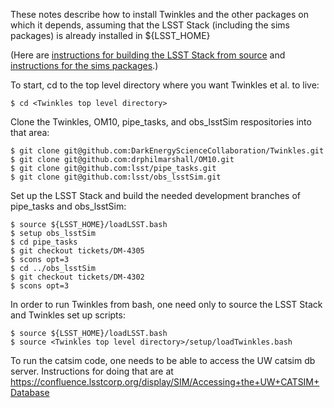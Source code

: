 These notes describe how to install Twinkles and the other packages on
which it depends, assuming that the LSST Stack (including the sims
packages) is already installed in ${LSST_HOME} 

(Here are [instructions for building the LSST Stack from
source](https://confluence.lsstcorp.org/display/LSWUG/Building+the+LSST+Stack+from+Source)
and [instructions for the sims
packages](https://confluence.lsstcorp.org/display/SIM/Catalogs+and+MAF).)

To start, cd to the top level directory where you want Twinkles et
al. to live:
```
$ cd <Twinkles top level directory>
```

Clone the Twinkles, OM10, pipe_tasks, and obs_lsstSim respositories
into that area:
```
$ git clone git@github.com:DarkEnergyScienceCollaboration/Twinkles.git
$ git clone git@github.com:drphilmarshall/OM10.git
$ git clone git@github.com:lsst/pipe_tasks.git
$ git clone git@github.com:lsst/obs_lsstSim.git
```

Set up the LSST Stack and build the needed development branches of
pipe_tasks and obs_lsstSim:
```
$ source ${LSST_HOME}/loadLSST.bash
$ setup obs_lsstSim
$ cd pipe_tasks
$ git checkout tickets/DM-4305
$ scons opt=3
$ cd ../obs_lsstSim
$ git checkout tickets/DM-4302
$ scons opt=3
```

In order to run Twinkles from bash, one need only to source the LSST Stack
and Twinkles set up scripts:
```
$ source ${LSST_HOME}/loadLSST.bash
$ source <Twinkles top level directory>/setup/loadTwinkles.bash
```

To run the catsim code, one needs to be able to access the UW catsim
db server.  Instructions for doing that are at
https://confluence.lsstcorp.org/display/SIM/Accessing+the+UW+CATSIM+Database
